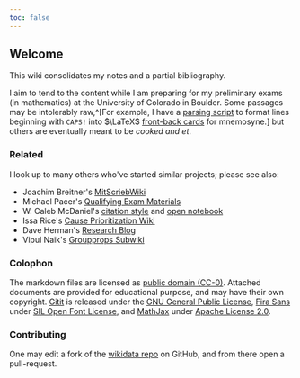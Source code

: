 ```yaml
---
toc: false
---
```


## Welcome

This wiki consolidates my notes and a partial bibliography.

I aim to tend to the content while I am preparing for my preliminary exams (in mathematics) at the University of Colorado in Boulder. Some passages may be intolerably raw,^[For example, I have a [parsing script](https://raw.githubusercontent.com/coltongrainger/dotfiles/master/.local/bin/scripts/mnep.sh) to format lines beginning with `CAPS!` into $\LaTeX$ [front-back cards](https://raw.githubusercontent.com/coltongrainger/dotfiles/master/.config/mnemosyne/config.py) for mnemosyne.] but others are eventually meant to be *cooked and et*.

### Related

I look up to many others who've started similar projects; please see also:

- Joachim Breitner's [MitScriebWiki](http://mitschriebwiki.nomeata.de/)
- Michael Pacer's [Qualifying Exam Materials](https://mpacer.org/qualifying-exam-materials/#/qualifying-exam-written-portion/)
- W. Caleb McDaniel's [citation style](http://wcm1.web.rice.edu/plain-text-citations.html) and [open notebook](http://wiki.wcaleb.rice.edu/)
- Issa Rice's [Cause Prioritization Wiki](https://causeprioritization.org/)
- Dave Herman's [Research Blog](https://calculist.blogspot.com/)
- Vipul Naik's [Groupprops Subwiki](https://groupprops.subwiki.org/wiki/Main_Page)

### Colophon

The markdown files are licensed as [public domain (CC-0)](http://creativecommons.org/about/cc0). Attached documents are provided for educational purpose, and may have their own copyright. [Gitit](https://github.com/jgm/gitit/) is released under the [GNU General Public License](http://www.aaronsw.com/weblog/000360), [Fira Sans](https://github.com/mozilla/Fira) under [SIL Open Font License](https://github.com/mozilla/Fira/blob/master/LICENSE), and [MathJax](https://www.mathjax.org/) under [Apache License 2.0](https://github.com/mathjax/MathJax/blob/master/LICENSE).

### Contributing

One may edit a fork of the [wikidata repo](https://github.com/coltongrainger/quamash) on GitHub, and from there open a pull-request.
